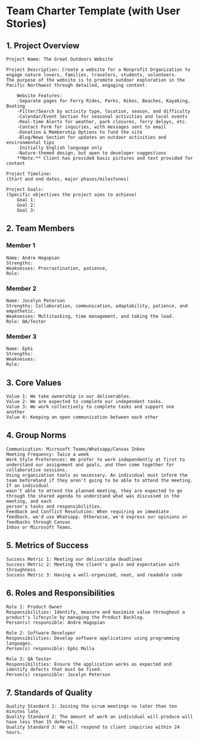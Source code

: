 # Team Charter Template (with User Stories)
## 1. Project Overview

    Project Name: The Great Outdoors Website
    
    Project Description: Create a website for a Nonprofit Organization to engage nature lovers, families, travelers, students, volunteers. 
    The purpose of the website is to promote outdoor exploration in the Pacific Northwest through detailed, engaging content. 
    
        Website Features:
        -Separate pages for Ferry Rides, Parks, Hikes, Beaches, Kayaking, Boating
        -Filter/Search by activity type, location, season, and difficulty
        -Calendar/Event Section for seasonal activities and local events
        -Real-time Alerts for weather, park closures, ferry delays, etc.
        -Contact Form for inquiries, with messages sent to email
        -Donation & Membership Options to fund the site
        -Blog/News Section for updates on outdoor activities and environmental tips
        -Initially English language only
        -Nature-themed design, but open to developer suggestions
        **Note:** Client has provided basic pictures and text provided for content
    
    Project Timeline:
    (Start and end dates, major phases/milestones)
    
    Project Goals:
    (Specific objectives the project aims to achieve)
        Goal 1: 
        Goal 2: 
        Goal 3: 

## 2. Team Members

### Member 1

    Name: Andre Hagopian
    Strengths: 
    Weaknesses: Procrastination, patience, 
    Role:

### Member 2

    Name: Jocelyn Peterson
    Strengths: Collaboration, communication, adaptability, patience, and empathetic.
    Weaknesses: Multitasking, time management, and taking the lead.  
    Role: QA/Tester

### Member 3

    Name: Ephi
    Strengths:
    Weaknesses:
    Role:

## 3. Core Values

    Value 1: We take ownership in our deliverables.
    Value 2: We are expected to complete our independent tasks.
    Value 3: We work collectively to complete tasks and support one another
    Value 4: Keeping an open communication between each other

## 4. Group Norms

    Communication: Microsoft Teams/Whatsapp/Canvas Inbox
    Meeting Frequency: Twice a week
    Work Style Preferences: We prefer to work independently at first to understand our assignment and goals, and then come together for collaborative sessions.
    Using organization tools as necessary. An individual must inform the team beforehand if they aren't going to be able to attend the meeting. If an individual
    wasn't able to attend the planned meeting, they are expected to go through the shared agenda to understand what was discussed in the meeting, and each
    person's tasks and responsibilities.
    Feedback and Conflict Resolution: When requiring an immediate feedback, we'd use Whatsapp. Otherwise, we'd express our opinions or feedbacks through Canvas
    Inbox or Microsoft Teams. 

## 5. Metrics of Success

    Success Metric 1: Meeting our delivarible deadlines
    Success Metric 2: Meeting the client's goals and expectation with throughness 
    Success Metric 3: Having a well-organized, neat, and readable code

## 6. Roles and Responsibilities

    Role 1: Product Owner
    Responsibilities: Identify, measure and maximize value throughout a product's lifecycle by managing the Product Backlog.
    Person(s) responsible: Andre Hagopian

    Role 2: Software Developer
    Responsibilities: Develop software applications using programming languages. 
    Person(s) responsible: Ephi Molla

    Role 3: QA Tester
    Responsibilities: Ensure the application works as expected and identify defects that must be fixed. 
    Person(s) responsible: Jocelyn Peterson

## 7. Standards of Quality

    Quality Standard 1: Joining the scrum meetings no later than ten minutes late.
    Quality Standard 2: The amount of work an individual will produce will have less than 15 defects. 
    Quality Standard 3: We will respond to client inquiries within 24 hours.
